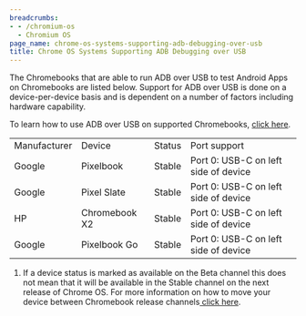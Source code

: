 ```yaml
---
breadcrumbs:
- - /chromium-os
  - Chromium OS
page_name: chrome-os-systems-supporting-adb-debugging-over-usb
title: Chrome OS Systems Supporting ADB Debugging over USB
---
```


The Chromebooks that are able to run ADB over USB to test Android Apps on
Chromebooks are listed below. Support for ADB over USB is done on a
device-per-device basis and is dependent on a number of factors including
hardware capability.

To learn how to use ADB over USB on supported Chromebooks, [click
here](https://developer.android.com/topic/arc/development-environment#debug_with_adb).

<table>
<tr>

<td>Manufacturer</td>

<td>Device</td>

<td>Status</td>

<td>Port support</td>

</tr>
<tr>

<td>Google</td>

<td>Pixelbook</td>

<td>Stable</td>

<td>Port 0: USB-C on left side of device</td>

</tr>
<tr>

<td>Google</td>

<td>Pixel Slate</td>

<td>Stable</td>

<td>Port 0: USB-C on left side of device</td>

</tr>
<tr>

<td>HP</td>

<td>Chromebook X2</td>

<td>Stable</td>

<td>Port 0: USB-C on left side of device</td>

</tr>
<tr>

<td>Google</td>

<td>Pixelbook Go</td>

<td>Stable</td>

<td>Port 0: USB-C on left side of device</td>

</tr>
</table>

1. If a device status is marked as available on the Beta channel this does not
mean that it will be available in the Stable channel on the next release of
Chrome OS. For more information on how to move your device between Chromebook
release channels[ click
here](https://support.google.com/chromebook/answer/1086915?hl=en-GB).
